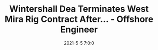 ---
"title": "Wintershall Dea Terminates West Mira Rig Contract After... - Offshore Engineer"
"date": "2021-5-5 7:0:0"
"feed_name": "GOOGLENEWSDRILLING"
"feed_website": "https://news.google.com/search?q=drilling%2Bincident&hl=en-US&gl=US&ceid=US:en"
"feed_rss": "https://news.google.com/rss/search?q=drilling%2Bincident&hl=en-US&gl=US&ceid=US:en"
"link": "https://www.oedigital.com/news/487375-wintershall-dea-terminates-west-mira-rig-contract-after-march-incident"
"file": "_posts/2021-1-1-0eeac5f720950a329131048f4074f4910e99ea3f.md"
"accident": "0"
"drilling": "0"
"dead": "0"
"injured": "0"
---